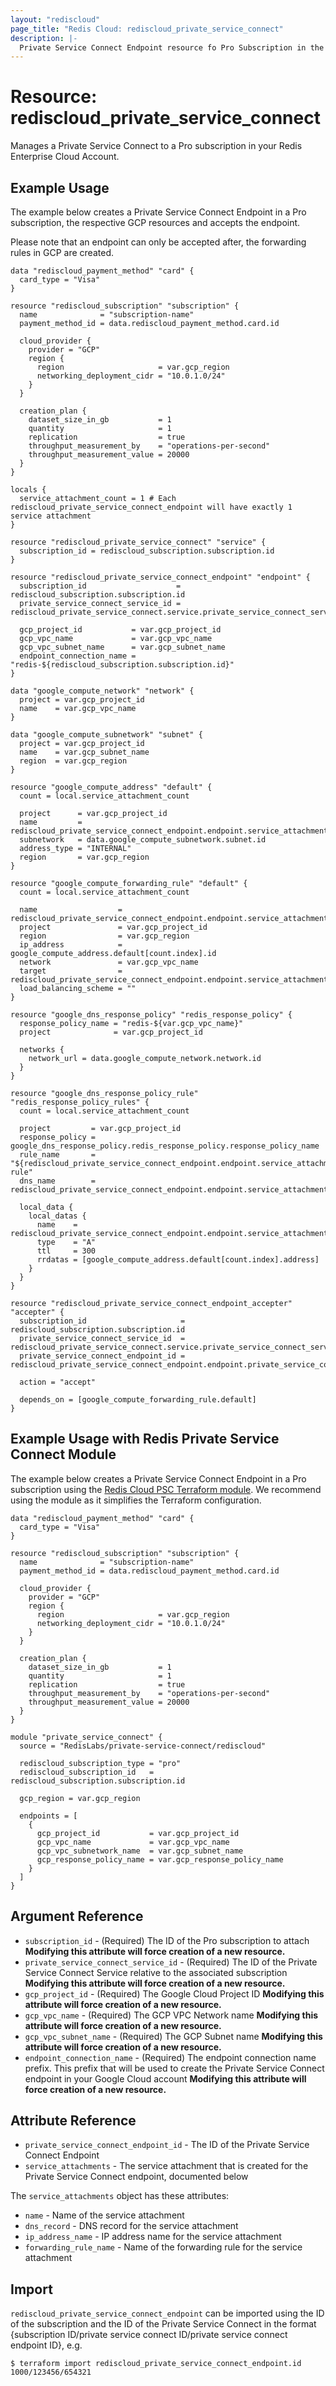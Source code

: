 ```yaml
---
layout: "rediscloud"
page_title: "Redis Cloud: rediscloud_private_service_connect"
description: |-
  Private Service Connect Endpoint resource fo Pro Subscription in the Redis Cloud Terraform provider.
---
```


# Resource: rediscloud_private_service_connect

Manages a Private Service Connect to a Pro subscription in your Redis Enterprise Cloud Account.

## Example Usage

The example below creates a Private Service Connect Endpoint in a Pro subscription, the respective GCP resources 
and accepts the endpoint. 

Please note that an endpoint can only be accepted after, the forwarding rules in GCP are created.

```hcl
data "rediscloud_payment_method" "card" {
  card_type = "Visa"
}

resource "rediscloud_subscription" "subscription" {
  name              = "subscription-name"
  payment_method_id = data.rediscloud_payment_method.card.id

  cloud_provider {
    provider = "GCP"
    region {
      region                     = var.gcp_region
      networking_deployment_cidr = "10.0.1.0/24"
    }
  }

  creation_plan {
    dataset_size_in_gb           = 1
    quantity                     = 1
    replication                  = true
    throughput_measurement_by    = "operations-per-second"
    throughput_measurement_value = 20000
  }
}

locals {
  service_attachment_count = 1 # Each rediscloud_private_service_connect_endpoint will have exactly 1 service attachment
}

resource "rediscloud_private_service_connect" "service" {
  subscription_id = rediscloud_subscription.subscription.id
}

resource "rediscloud_private_service_connect_endpoint" "endpoint" {
  subscription_id                    = rediscloud_subscription.subscription.id
  private_service_connect_service_id = rediscloud_private_service_connect.service.private_service_connect_service_id

  gcp_project_id           = var.gcp_project_id
  gcp_vpc_name             = var.gcp_vpc_name
  gcp_vpc_subnet_name      = var.gcp_subnet_name
  endpoint_connection_name = "redis-${rediscloud_subscription.subscription.id}"
}

data "google_compute_network" "network" {
  project = var.gcp_project_id
  name    = var.gcp_vpc_name
}

data "google_compute_subnetwork" "subnet" {
  project = var.gcp_project_id
  name    = var.gcp_subnet_name
  region  = var.gcp_region
}

resource "google_compute_address" "default" {
  count = local.service_attachment_count

  project      = var.gcp_project_id
  name         = rediscloud_private_service_connect_endpoint.endpoint.service_attachments[count.index].ip_address_name
  subnetwork   = data.google_compute_subnetwork.subnet.id
  address_type = "INTERNAL"
  region       = var.gcp_region
}

resource "google_compute_forwarding_rule" "default" {
  count = local.service_attachment_count

  name                  = rediscloud_private_service_connect_endpoint.endpoint.service_attachments[count.index].forwarding_rule_name
  project               = var.gcp_project_id
  region                = var.gcp_region
  ip_address            = google_compute_address.default[count.index].id
  network               = var.gcp_vpc_name
  target                = rediscloud_private_service_connect_endpoint.endpoint.service_attachments[count.index].name
  load_balancing_scheme = ""
}

resource "google_dns_response_policy" "redis_response_policy" {
  response_policy_name = "redis-${var.gcp_vpc_name}"
  project              = var.gcp_project_id

  networks {
    network_url = data.google_compute_network.network.id
  }
}

resource "google_dns_response_policy_rule" "redis_response_policy_rules" {
  count = local.service_attachment_count

  project         = var.gcp_project_id
  response_policy = google_dns_response_policy.redis_response_policy.response_policy_name
  rule_name       = "${rediscloud_private_service_connect_endpoint.endpoint.service_attachments[count.index].forwarding_rule_name}-${var.gcp_region}-rule"
  dns_name        = rediscloud_private_service_connect_endpoint.endpoint.service_attachments[count.index].dns_record

  local_data {
    local_datas {
      name    = rediscloud_private_service_connect_endpoint.endpoint.service_attachments[count.index].dns_record
      type    = "A"
      ttl     = 300
      rrdatas = [google_compute_address.default[count.index].address]
    }
  }
}

resource "rediscloud_private_service_connect_endpoint_accepter" "accepter" {
  subscription_id                     = rediscloud_subscription.subscription.id
  private_service_connect_service_id  = rediscloud_private_service_connect.service.private_service_connect_service_id
  private_service_connect_endpoint_id = rediscloud_private_service_connect_endpoint.endpoint.private_service_connect_endpoint_id

  action = "accept"

  depends_on = [google_compute_forwarding_rule.default]
}

```

## Example Usage with Redis Private Service Connect Module

The example below creates a Private Service Connect Endpoint in a Pro subscription using the [Redis Cloud PSC Terraform module](https://registry.terraform.io/modules/RedisLabs/private-service-connect/rediscloud/latest).
We recommend using the module as it simplifies the Terraform configuration.

```hcl
data "rediscloud_payment_method" "card" {
  card_type = "Visa"
}

resource "rediscloud_subscription" "subscription" {
  name              = "subscription-name"
  payment_method_id = data.rediscloud_payment_method.card.id

  cloud_provider {
    provider = "GCP"
    region {
      region                     = var.gcp_region
      networking_deployment_cidr = "10.0.1.0/24"
    }
  }

  creation_plan {
    dataset_size_in_gb           = 1
    quantity                     = 1
    replication                  = true
    throughput_measurement_by    = "operations-per-second"
    throughput_measurement_value = 20000
  }
}

module "private_service_connect" {
  source = "RedisLabs/private-service-connect/rediscloud"

  rediscloud_subscription_type = "pro"
  rediscloud_subscription_id   = rediscloud_subscription.subscription.id

  gcp_region = var.gcp_region

  endpoints = [
    {
      gcp_project_id           = var.gcp_project_id
      gcp_vpc_name             = var.gcp_vpc_name
      gcp_vpc_subnetwork_name  = var.gcp_subnet_name
      gcp_response_policy_name = var.gcp_response_policy_name
    }
  ]
}

```

## Argument Reference

* `subscription_id` - (Required) The ID of the Pro subscription to attach **Modifying this attribute will force creation of a new resource.**
* `private_service_connect_service_id` - (Required) The ID of the Private Service Connect Service relative to the associated subscription **Modifying this attribute will force creation of a new resource.**
* `gcp_project_id` - (Required) The Google Cloud Project ID **Modifying this attribute will force creation of a new resource.**
* `gcp_vpc_name` - (Required) The GCP VPC Network name **Modifying this attribute will force creation of a new resource.**
* `gcp_vpc_subnet_name` - (Required) The GCP Subnet name **Modifying this attribute will force creation of a new resource.**
* `endpoint_connection_name` - (Required) The endpoint connection name prefix. This prefix that will be used to create the Private Service Connect endpoint in your Google Cloud account **Modifying this attribute will force creation of a new resource.**

## Attribute Reference

* `private_service_connect_endpoint_id` - The ID of the Private Service Connect Endpoint
* `service_attachments` - The service attachment that is created for the Private Service Connect endpoint, documented below

The `service_attachments` object has these attributes:

* `name` - Name of the service attachment
* `dns_record` - DNS record for the service attachment
* `ip_address_name` - IP address name for the service attachment
* `forwarding_rule_name` - Name of the forwarding rule for the service attachment

## Import
`rediscloud_private_service_connect_endpoint` can be imported using the ID of the subscription and the ID of the Private Service Connect in the format {subscription ID/private service connect ID/private service connect endpoint ID}, e.g.

```
$ terraform import rediscloud_private_service_connect_endpoint.id 1000/123456/654321
```
